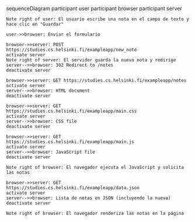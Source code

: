 sequenceDiagram
participant user
participant browser
participant server

    Note right of user: El usuario escribe una nota en el campo de texto y hace clic en "Guardar"

    user->>browser: Enviar el formulario

    browser->>server: POST https://studies.cs.helsinki.fi/exampleapp/new_note
    activate server
    Note right of server: El servidor guarda la nueva nota y redirige
    server-->>browser: 302 Redirect to /notes
    deactivate server

    browser->>server: GET https://studies.cs.helsinki.fi/exampleapp/notes
    activate server
    server-->>browser: HTML document
    deactivate server

    browser->>server: GET https://studies.cs.helsinki.fi/exampleapp/main.css
    activate server
    server-->>browser: CSS file
    deactivate server

    browser->>server: GET https://studies.cs.helsinki.fi/exampleapp/main.js
    activate server
    server-->>browser: JavaScript file
    deactivate server

    Note right of browser: El navegador ejecuta el JavaScript y solicita las notas

    browser->>server: GET https://studies.cs.helsinki.fi/exampleapp/data.json
    activate server
    server-->>browser: Lista de notas en JSON (incluyendo la nueva)
    deactivate server

    Note right of browser: El navegador renderiza las notas en la página

